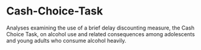 # Cash-Choice-Task

Analyses examining the use of a brief delay discounting measure, the Cash Choice Task, on alcohol use and related consequences among adolescents and young adults who consume alcohol heavily.
